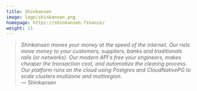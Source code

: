 ```yaml
---
title: Shinkansen
image: logo/shinkansen.png
homepage: https://shinkansen.finance/
weight: 11
---
```


> _Shinkansen moves your money at the speed of the internet. Our riels move money to your customers, suppliers, banks and traditionals rails (or networks). Our modern API's free your engineers, makes cheaper the transaction cost, and automatize the clearing process. Our platform runs on the cloud using Postgres and CloudNativePG to scale clusters multizone and multiregion._
\
— Shinkansen
